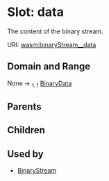 
# Slot: data

The content of the binary stream.

URI: [wasm:binaryStream__data](https://w3id.org/itk/wasmbinaryStream__data)


## Domain and Range

None &#8594;  <sub>1..1</sub> [BinaryData](BinaryData.md)

## Parents


## Children


## Used by

 * [BinaryStream](BinaryStream.md)
